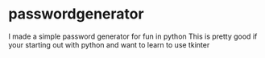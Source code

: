 # passwordgenerator
I made a simple password generator for fun in python
This is pretty good if your starting out with python and want to learn to use tkinter
